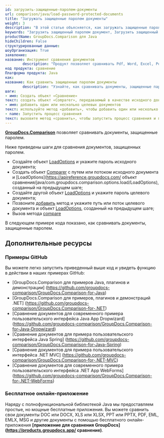 ```yaml
---
id: загрузить-защищенные-паролем-документы
url: comparison/java/load-password-protected-documents
title: "Загружать защищенные паролем документы"
weight: 3
description: "В этой статье объясняется, как загружать защищенные паролем документы PDF, Word, Excel, PowerPoint при использовании GroupDocs.Comparison для Java."
keywords: "Загрузить защищенный паролем документ, Загрузить защищенный документ с помощью GroupDocs.Comparison"
productName: GroupDocs.Comparison для Java
hideChildren: False
структурированные данные:
шоуОрганизация: True
заявление:
название: Инструмент сравнения документов
        description: "Продукт позволяет сравнивать Pdf, Word, Excel, PowerPoint, AutoCad, Image, Code и многие другие форматы файлов. API сравнения также поддерживает принятие или отклонение изменений, извлечение информации о документе и создание отчета о сравнении."
код продукта: сравнение
Платформа продукта: Java
как:
название: Как сравнить защищенные паролем документы
        description: "Узнайте, как сравнивать документы, защищенные паролем"
шаги:
- имя: Создать объект «Сравнение»
текст: создать объект «Comparer», передаваемый в качестве исходного документа аргумента конструктора, и объект «LoadOptions» с паролем
- имя: добавить один или несколько целевых документов
текст: используйте метод «добавить», чтобы добавить один или несколько документов для сравнения передачи в качестве второго аргумента объекта «LoadOptions» с паролем.
- name: Запустить процесс сравнения
текст: вызовите метод «сравнить», чтобы запустить процесс сравнения и получить путь к результирующему документу.
---
```

**[GroupDocs.Comparison](https://products.groupdocs.com/comparison/java)** позволяет сравнивать документы, защищенные паролем.

Ниже приведены шаги для сравнения документов, защищенных паролем.

* Создайте объект [LoadOptions](https://apireference.groupdocs.com/comparison/java/com.groupdocs.comparison.options.load/LoadOptions) и укажите пароль исходного документа;
* Создать объект [Comparer](https://apireference.groupdocs.com/comparison/java/com.groupdocs.comparison/Comparer) с путем или потоком исходного документа и [LoadOptions](https://apireference.groupdocs.com/ объект сравнения/java/com.groupdocs.comparison.options.load/LoadOptions), созданный на предыдущем шаге;
* Создайте другой объект [LoadOptions](https://apireference.groupdocs.com/comparison/java/com.groupdocs.comparison.options.load/LoadOptions) и укажите пароль целевого документа;
* Позвоните [добавить](https://apireference.groupdocs.com/comparison/java/com.groupdocs.comparison/Comparer#add(java.lang.String,%20com.groupdocs.comparison.options.load.LoadOptions)) метод и укажите путь или поток целевого документа и объект [LoadOptions](https://apireference.groupdocs.com/comparison/java/com.groupdocs.comparison.options.load/LoadOptions), созданный на предыдущем шаге;
* Вызов метода [compare](https://apireference.groupdocs.com/comparison/java/com.groupdocs.comparison/Comparer#compare(java.io.OutputStream))

В следующем примере кода показано, как сравнивать документы, защищенные паролем.

<script src="https://gist.github.com/groupdocs-comparison-gists/8c2a3079211b7489e37fa3e8b715d80c.js"></script>

## Дополнительные ресурсы

### Примеры GitHub
Вы можете легко запустить приведенный выше код и увидеть функцию в действии в наших примерах GitHub:

* [GroupDocs.Comparison для примеров Java, плагинов и демонстрации] (https://github.com/groupdocs-comparison/GroupDocs.Comparison-for-Java)
* [GroupDocs.Comparison для примеров, плагинов и демонстраций .NET] (https://github.com/groupdocs-comparison/GroupDocs.Comparison-for-.NET)
* [Сравнение документов для современного примера пользовательского интерфейса Java App Dropwizard] (https://github.com/groupdocs-comparison/GroupDocs.Comparison-for-Java-Dropwizard)
* [Сравнение документов для примера пользовательского интерфейса Java Spring] (https://github.com/groupdocs-comparison/GroupDocs.Comparison-for-Java-Spring)
* [Сравнение документов для примера пользовательского интерфейса .NET MVC] (https://github.com/groupdocs-comparison/GroupDocs.Comparison-for-.NET-MVC)
* [Сравнение документов для современного примера пользовательского интерфейса .NET App WebForms] (https://github.com/groupdocs-comparison/GroupDocs.Comparison-for-.NET-WebForms)
    


### Бесплатное онлайн-приложение
Наряду с полнофункциональной библиотекой Java мы предоставляем простые, но мощные бесплатные приложения.
Вы можете сравнить свои документы DOC или DOCX, XLS или XLSX, PPT или PPTX, PDF, EML, EMLX, MSG и другие документы с помощью бесплатного онлайн-приложения **[приложение для сравнения GroupDocs] (https://products.groupdocs.app/ сравнение)**.

